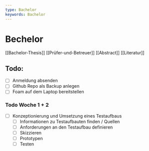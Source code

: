 ```yaml
---
type: Bachelor
keywords: Bachelor
---
```


# Bechelor

[[Bachelor-Thesis]]
[[Prüfer-und-Betreuer]]
[[Abstract]]
[[Literatur]]

## Todo:

- [ ] Anmeldung absenden
- [ ] Github Repo als Backup anlegen
- [ ] Foam auf dem Laptop bereitstellen

### Todo Woche 1 + 2
 - [ ] Konzeptionierung und Umsetzung eines Testaufbaus
   - [ ] Informationen zu Testaufbauten finden / Quellen
   - [ ] Anforderungen an den Testaufbau definieren
   - [ ] Skizzieren
   - [ ] Prototypen
   - [ ] Testen 